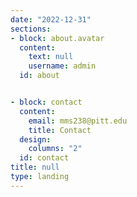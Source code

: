 ```yaml
---
date: "2022-12-31"
sections:
- block: about.avatar
  content:
    text: null
    username: admin
  id: about


- block: contact
  content:
    email: mms238@pitt.edu
    title: Contact
  design:
    columns: "2"
  id: contact
title: null
type: landing
---
```

